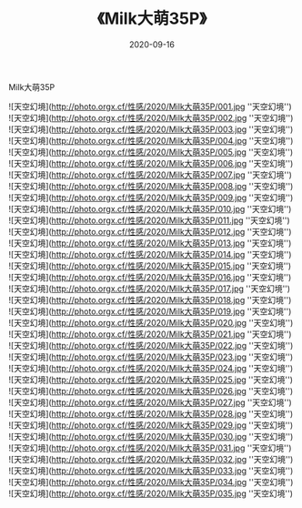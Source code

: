 ﻿---
layout: post
title: 《Milk大萌35P》
date: 2020-09-16
img: http://photo.orgx.cf/性感/2020/Milk大萌35P/000.jpg
tags: [美女,性感,泳衣]
---

Milk大萌35P



![天空幻境](http://photo.orgx.cf/性感/2020/Milk大萌35P/001.jpg ''天空幻境'')<br>
![天空幻境](http://photo.orgx.cf/性感/2020/Milk大萌35P/002.jpg ''天空幻境'')<br>
![天空幻境](http://photo.orgx.cf/性感/2020/Milk大萌35P/003.jpg ''天空幻境'')<br>
![天空幻境](http://photo.orgx.cf/性感/2020/Milk大萌35P/004.jpg ''天空幻境'')<br>
![天空幻境](http://photo.orgx.cf/性感/2020/Milk大萌35P/005.jpg ''天空幻境'')<br>
![天空幻境](http://photo.orgx.cf/性感/2020/Milk大萌35P/006.jpg ''天空幻境'')<br>
![天空幻境](http://photo.orgx.cf/性感/2020/Milk大萌35P/007.jpg ''天空幻境'')<br>
![天空幻境](http://photo.orgx.cf/性感/2020/Milk大萌35P/008.jpg ''天空幻境'')<br>
![天空幻境](http://photo.orgx.cf/性感/2020/Milk大萌35P/009.jpg ''天空幻境'')<br>
![天空幻境](http://photo.orgx.cf/性感/2020/Milk大萌35P/010.jpg ''天空幻境'')<br>
![天空幻境](http://photo.orgx.cf/性感/2020/Milk大萌35P/011.jpg ''天空幻境'')<br>
![天空幻境](http://photo.orgx.cf/性感/2020/Milk大萌35P/012.jpg ''天空幻境'')<br>
![天空幻境](http://photo.orgx.cf/性感/2020/Milk大萌35P/013.jpg ''天空幻境'')<br>
![天空幻境](http://photo.orgx.cf/性感/2020/Milk大萌35P/014.jpg ''天空幻境'')<br>
![天空幻境](http://photo.orgx.cf/性感/2020/Milk大萌35P/015.jpg ''天空幻境'')<br>
![天空幻境](http://photo.orgx.cf/性感/2020/Milk大萌35P/016.jpg ''天空幻境'')<br>
![天空幻境](http://photo.orgx.cf/性感/2020/Milk大萌35P/017.jpg ''天空幻境'')<br>
![天空幻境](http://photo.orgx.cf/性感/2020/Milk大萌35P/018.jpg ''天空幻境'')<br>
![天空幻境](http://photo.orgx.cf/性感/2020/Milk大萌35P/019.jpg ''天空幻境'')<br>
![天空幻境](http://photo.orgx.cf/性感/2020/Milk大萌35P/020.jpg ''天空幻境'')<br>
![天空幻境](http://photo.orgx.cf/性感/2020/Milk大萌35P/021.jpg ''天空幻境'')<br>
![天空幻境](http://photo.orgx.cf/性感/2020/Milk大萌35P/022.jpg ''天空幻境'')<br>
![天空幻境](http://photo.orgx.cf/性感/2020/Milk大萌35P/023.jpg ''天空幻境'')<br>
![天空幻境](http://photo.orgx.cf/性感/2020/Milk大萌35P/024.jpg ''天空幻境'')<br>
![天空幻境](http://photo.orgx.cf/性感/2020/Milk大萌35P/025.jpg ''天空幻境'')<br>
![天空幻境](http://photo.orgx.cf/性感/2020/Milk大萌35P/026.jpg ''天空幻境'')<br>
![天空幻境](http://photo.orgx.cf/性感/2020/Milk大萌35P/027.jpg ''天空幻境'')<br>
![天空幻境](http://photo.orgx.cf/性感/2020/Milk大萌35P/028.jpg ''天空幻境'')<br>
![天空幻境](http://photo.orgx.cf/性感/2020/Milk大萌35P/029.jpg ''天空幻境'')<br>
![天空幻境](http://photo.orgx.cf/性感/2020/Milk大萌35P/030.jpg ''天空幻境'')<br>
![天空幻境](http://photo.orgx.cf/性感/2020/Milk大萌35P/031.jpg ''天空幻境'')<br>
![天空幻境](http://photo.orgx.cf/性感/2020/Milk大萌35P/032.jpg ''天空幻境'')<br>
![天空幻境](http://photo.orgx.cf/性感/2020/Milk大萌35P/033.jpg ''天空幻境'')<br>
![天空幻境](http://photo.orgx.cf/性感/2020/Milk大萌35P/034.jpg ''天空幻境'')<br>
![天空幻境](http://photo.orgx.cf/性感/2020/Milk大萌35P/035.jpg ''天空幻境'')<br>